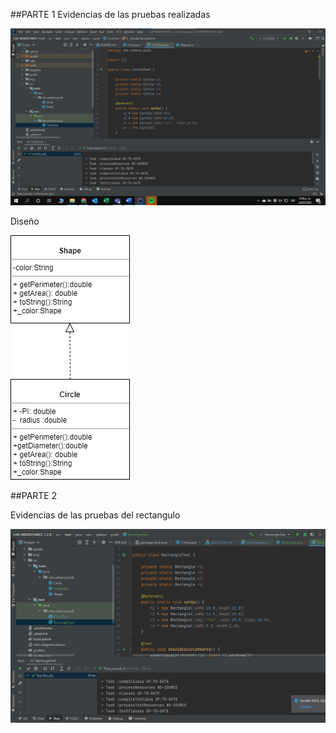 ##PARTE 1
Evidencias de las pruebas realizadas 

![img.png](img.png)

Diseño

![img_2.png](img_2.png)

##PARTE 2

Evidencias de las pruebas del rectangulo

![img_3.png](img_3.png)